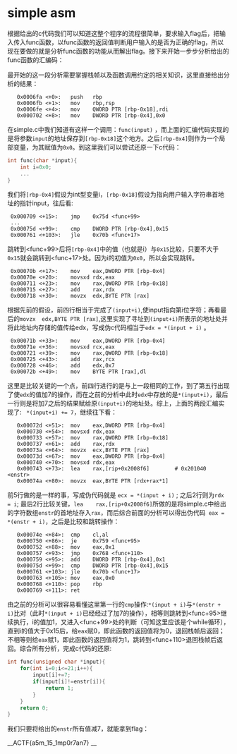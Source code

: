 # simple asm

根据给出的c代码我们可以知道这整个程序的流程很简单，要求输入flag后，把输入传入func函数，以func函数的返回值判断用户输入的是否为正确的flag，所以现在要做的就是分析func函数的功能从而解出flag。接下来开始一步步分析给出的func函数的汇编码：

最开始的这一段分析需要掌握栈帧以及函数调用约定的相关知识，这里直接给出分析的结果：

```assembly
   0x0006fa <+0>:	push   rbp
   0x0006fb <+1>:	mov    rbp,rsp
   0x0006fe <+4>:	mov    QWORD PTR [rbp-0x18],rdi
   0x000702 <+8>:	mov    DWORD PTR [rbp-0x4],0x0
```

在simple.c中我们知道有这样一个调用：``func(input)`` ，而上面的汇编代码实现的是将参数``input``的地址保存到``[rbp-0x18]``这个地方。之后``[rbp-0x4]``则作为一个局部变量，为其赋值为``0x0``。到这里我们可以尝试还原一下c代码：

```c
int func(char *input){
    int i=0x0;
    ...
}
```

我们将``[rbp-0x4]``假设为int型变量i，``[rbp-0x18]``假设为指向用户输入字符串首地址的指针input，往后看:

```assembly
 0x000709 <+15>:	jmp    0x75d <func+99>
 ...
 0x00075d <+99>:	cmp    DWORD PTR [rbp-0x4],0x15
 0x000761 <+103>:	jle    0x70b <func+17>
```

跳转到<func+99>后将``[rbp-0x4]``中的值（也就是i）与``0x15``比较，只要不大于``0x15``就会跳转到<func+17>处。因为i的初值为``0x0``，所以会实现跳转。

```assembly
 0x00070b <+17>:	mov    eax,DWORD PTR [rbp-0x4]
 0x00070e <+20>:	movsxd rdx,eax
 0x000711 <+23>:	mov    rax,QWORD PTR [rbp-0x18]
 0x000715 <+27>:	add    rax,rdx
 0x000718 <+30>:	movzx  edx,BYTE PTR [rax]
```

根据先前的假设，前四行相当于完成了``(input+i)``,使input指向第i位字符；再看最后的``movzx  edx,BYTE PTR [rax]``,这里实现了寻址到``(input+i)``所表示的地址处并将此地址内存储的值传给edx，写成伪c代码相当于``edx = *(input + i)`` 。

```assembly
 0x00071b <+33>:	mov    eax,DWORD PTR [rbp-0x4]
 0x00071e <+36>:	movsxd rcx,eax
 0x000721 <+39>:	mov    rax,QWORD PTR [rbp-0x18]
 0x000725 <+43>:	add    rax,rcx
 0x000728 <+46>:	add    edx,0x7
 0x00072b <+49>:	mov    BYTE PTR [rax],dl
```

这里是比较关键的一个点，前四行进行的是与上一段相同的工作，到了第五行出现了使``edx``的值加7的操作，而在之前的分析中此时``edx``中存放的是``*(input+i)``，最后一行则是将加7之后的结果赋给原``(input+i)``的地址处。综上，上面的两段汇编实现了:  `` *(input+i) += 7``，继续往下看：

```assembly
   0x00072d <+51>:	mov    eax,DWORD PTR [rbp-0x4]
   0x000730 <+54>:	movsxd rdx,eax
   0x000733 <+57>:	mov    rax,QWORD PTR [rbp-0x18]
   0x000737 <+61>:	add    rax,rdx
   0x00073a <+64>:	movzx  ecx,BYTE PTR [rax]
   0x00073d <+67>:	mov    eax,DWORD PTR [rbp-0x4]
   0x000740 <+70>:	movsxd rdx,eax
   0x000743 <+73>:	lea    rax,[rip+0x2008f6]        # 0x201040 <enstr>
   0x00074a <+80>:	movzx  eax,BYTE PTR [rdx+rax*1]
```

前5行做的是一样的事，写成伪代码就是 ``ecx = *(input + i)`` ; 之后2行则为``rdx = i``; 最后2行比较关键，`` lea    rax,[rip+0x2008f6] ``所做的是将simple.c中给出的字符数组``enstr``的首地址存入``rax``，而后综合前面的分析可以得出伪代码`` eax = *(enstr + i)``，之后是比较和跳转操作：

```assembly
   0x00074e <+84>:	cmp    cl,al
   0x000750 <+86>:	je     0x759 <func+95>
   0x000752 <+88>:	mov    eax,0x1
   0x000757 <+93>:	jmp    0x768 <func+110>
   0x000759 <+95>:	add    DWORD PTR [rbp-0x4],0x1
   0x00075d <+99>:	cmp    DWORD PTR [rbp-0x4],0x15
   0x000761 <+103>:	jle    0x70b <func+17>
   0x000763 <+105>:	mov    eax,0x0
   0x000768 <+110>:	pop    rbp
   0x000769 <+111>:	ret
```

由之前的分析可以很容易看懂这里第一行的``cmp``操作:``*(input + i)``与``*(enstr + i)``比对（此时``*(input + i)``已经经过了加7的操作），相等则跳转到<func+95>继续执行，i的值加1，又进入<func+99>处的判断（可知这里应该是个while循环），直到i的值大于0x15后，给``eax``赋0，即此函数的返回值将为0，退回栈帧后返回；不相等则给``eax``赋1，即此函数的返回值将为1，跳转到<func+110>退回栈帧后返回。综合所有分析，完成c代码的还原:

```c
int func(unsigned char *input){
	for(int i=0;i<=21;i++){
		input[i]+=7;
		if(input[i]!=enstr[i]){
			return 1;
		}
	}
	return 0;
}
```

我们只要将给出的``enstr``所有值减7，就能拿到flag：

__ACTF{a5m_15_1mp0r7an7} __

